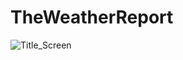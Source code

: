 # TheWeatherReport
![Title_Screen](https://github.com/malachias13/TheWeatherReport/assets/69220988/e11b52c9-66bb-4558-bfa1-a6509ffe7bb1)

